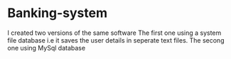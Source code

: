 # Banking-system
I created two versions of the same software
The first one using a system file database i.e it saves the user details in seperate text files.
The secong one using MySql database
